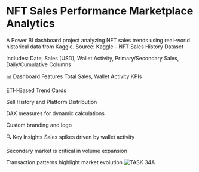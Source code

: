 # NFT Sales Performance Marketplace Analytics
A Power BI dashboard project analyzing NFT sales trends using real-world historical data from Kaggle.
Source: Kaggle - NFT Sales History Dataset

Includes: Date, Sales (USD), Wallet Activity, Primary/Secondary Sales, Daily/Cumulative Columns

📊 Dashboard Features
Total Sales, Wallet Activity KPIs

ETH-Based Trend Cards

Sell History and Platform Distribution

DAX measures for dynamic calculations

Custom branding and logo

🔍 Key Insights
Sales spikes driven by wallet activity

Secondary market is critical in volume expansion

Transaction patterns highlight market evolution
![TASK 34A](https://github.com/user-attachments/assets/23d34dfa-2df1-4c6e-b6ca-80fd7487292e)
